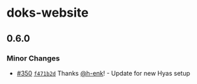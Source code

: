 # doks-website

## 0.6.0

### Minor Changes

- [#350](https://github.com/gethyas/getdoks.org/pull/350) [`f471b2d`](https://github.com/gethyas/getdoks.org/commit/f471b2d9db63b5a35a188d2769399ed73c7004bb) Thanks [@h-enk](https://github.com/h-enk)! - Update for new Hyas setup
